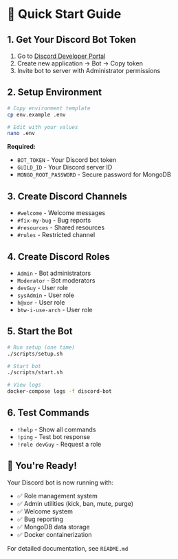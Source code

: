 # 🚀 Quick Start Guide

## 1. Get Your Discord Bot Token
1. Go to [Discord Developer Portal](https://discord.com/developers/applications)
2. Create new application → Bot → Copy token
3. Invite bot to server with Administrator permissions

## 2. Setup Environment
```bash
# Copy environment template
cp env.example .env

# Edit with your values
nano .env
```

**Required:**
- `BOT_TOKEN` - Your Discord bot token
- `GUILD_ID` - Your Discord server ID
- `MONGO_ROOT_PASSWORD` - Secure password for MongoDB

## 3. Create Discord Channels
- `#welcome` - Welcome messages
- `#fix-my-bug` - Bug reports  
- `#resources` - Shared resources
- `#rules` - Restricted channel

## 4. Create Discord Roles
- `Admin` - Bot administrators
- `Moderator` - Bot moderators
- `devGuy` - User role
- `sysAdmin` - User role
- `h@xor` - User role
- `btw-i-use-arch` - User role

## 5. Start the Bot
```bash
# Run setup (one time)
./scripts/setup.sh

# Start bot
./scripts/start.sh

# View logs
docker-compose logs -f discord-bot
```

## 6. Test Commands
- `!help` - Show all commands
- `!ping` - Test bot response
- `!role devGuy` - Request a role

## 🎉 You're Ready!

Your Discord bot is now running with:
- ✅ Role management system
- ✅ Admin utilities (kick, ban, mute, purge)
- ✅ Welcome system
- ✅ Bug reporting
- ✅ MongoDB data storage
- ✅ Docker containerization

For detailed documentation, see `README.md`
